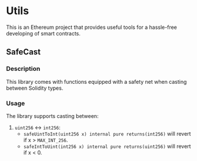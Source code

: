 # Utils

This is an Ethereum project that provides useful tools for a hassle-free developing of smart contracts.

## SafeCast

### Description

This library comes with functions equipped with a safety net when casting between Solidity types.

### Usage

The library supports casting between:

1. `uint256` <-> `int256`: 
    - `safeUintToInt(uint256 x) internal pure returns(int256)` will revert if x > `MAX_INT_256`.
    - `safeIntToUint(int256 x) internal pure returns(uint256)` will revert if x < 0.


